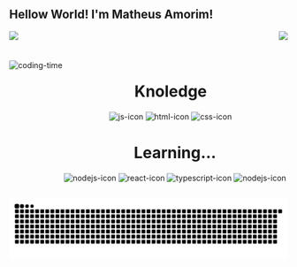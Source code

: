 ## Hellow World! I'm Matheus Amorim!
<div>
  <img  height="200em" src="https://github-readme-stats.vercel.app/api?username=MatheusAmorimm&show_icons=true&theme=transparent"/>
  <img align="right" height="180em" src="https://github-readme-stats.vercel.app/api/top-langs/?username=MatheusAmorimm&layout=compact&langs_count=16&theme=transparent"/>
</div>
<br>

<div  align="center"> 
 <div style="display: inline_block"><br>
    <img align="left" height="250" alt="coding-time" src="https://media.giphy.com/media/v1.Y2lkPTc5MGI3NjExa3ptaWZzeHNiZjUwa3VnaGVsdzFkc3ZsMWc2eXVuZTNhOG5jcHI2ZCZlcD12MV9pbnRlcm5hbF9naWZfYnlfaWQmY3Q9Zw/wLNuW1tCKRiPmDV5Y4/giphy.gif">

  <h1 align="center">Knoledge</h1>
    <img align="center" height="40" width="50" alt="js-icon"  src="https://cdn.jsdelivr.net/gh/devicons/devicon/icons/javascript/javascript-original.svg">
    <img align="center" height="40" width="50" alt="html-icon" src="https://cdn.jsdelivr.net/gh/devicons/devicon/icons/html5/html5-original.svg">
    <img align="center" height="40" width="50" alt="css-icon" src="https://cdn.jsdelivr.net/gh/devicons/devicon/icons/css3/css3-original.svg">
    
  <h1 align="center">Learning...</h1>
    <img align="center" height="40" width="50" alt="nodejs-icon" src="https://cdn.jsdelivr.net/gh/devicons/devicon/icons/typescript/typescript-original.svg">
    <img align="center" height="40" width="50" alt="react-icon" src="https://cdn.jsdelivr.net/gh/devicons/devicon/icons/react/react-original.svg">
    <img align="center" height="40" width="50" alt="typescript-icon" src="https://cdn.jsdelivr.net/gh/devicons/devicon/icons/python/python-original.svg">
    <img align="center" height="40" width="50" alt="nodejs-icon" src="https://cdn.jsdelivr.net/gh/devicons/devicon/icons/sass/sass-original.svg">
</div>
<picture>
  <source media="(prefers-color-scheme: dark)" srcset="https://raw.githubusercontent.com/MatheusAmorimm/MatheusAmorimm/output/github-contribution-grid-snake-dark.svg">
  <source media="(prefers-color-scheme: light)" srcset="https://raw.githubusercontent.com/MatheusAmorimm/MatheusAmorimm/output/github-contribution-grid-snake.svg">
  <img alt="github contribution grid snake animation" src="https://raw.githubusercontent.com/MatheusAmorimm/MatheusAmorimm/output/github-contribution-grid-snake.svg">
</picture>
</div>
